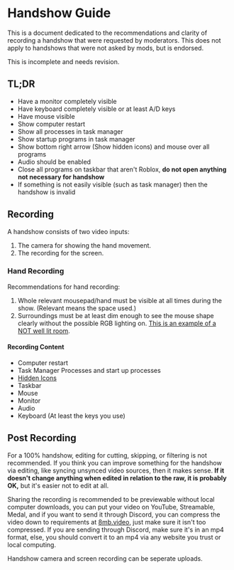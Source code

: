 # Handshow Guide
This is a document dedicated to the recommendations and clarity of recording a handshow that were requested by moderators.
This does not apply to handshows that were not asked by mods, but is endorsed.

This is incomplete and needs revision.

## TL;DR

- Have a monitor completely visible
- Have keyboard completely visible or at least A/D keys
- Have mouse visible
- Show computer restart
- Show all processes in task manager
- Show startup programs in task manager
- Show bottom right arrow (Show hidden icons) and mouse over all programs
- Audio should be enabled
- Close all programs on taskbar that aren't Roblox, **do not open anything not necessary for handshow**
- If something is not easily visible (such as task manager) then the handshow is invalid

## Recording

A handshow consists of two video inputs:
1. The camera for showing the hand movement.
2. The recording for the screen.

### Hand Recording
Recommendations for hand recording:
1. Whole relevant mousepad/hand must be visible at all times during the show. (Relevant means the space used.)
2. Surroundings must be at least dim enough to see the mouse shape clearly without the possible RGB lighting on. [This is an example of a NOT well lit room](https://i.pinimg.com/originals/e6/d8/e8/e6d8e8488a1c1f7d35f8c3785bf3363e.jpg).
#### Recording Content
- Computer restart
- Task Manager Processes and start up processes
- [Hidden Icons](https://user-images.githubusercontent.com/60794909/110715522-635c2d80-81d3-11eb-8480-90c8071c9446.png)
- Taskbar
- Mouse
- Monitor
- Audio
- Keyboard (At least the keys you use)

## Post Recording
For a 100% handshow, editing for cutting, skipping, or filtering is not recommended. If you think you can improve something for the handshow via editing, like syncing unsynced video sources, then it makes sense. **If it doesn't change anything when edited in relation to the raw, it is probably OK,** but it's easier not to edit at all.

Sharing the recording is recommended to be previewable without local computer downloads, you can put your video on YouTube, Streamable, Medal, and if you want to send it through Discord, you can compress the video down to requirements at [8mb.video](https://8mb.video/), just make sure it isn't too compressed. If you are sending through Discord, make sure it's in an mp4 format, else, you should convert it to an mp4 via any website you trust or local computing.

Handshow camera and screen recording can be seperate uploads.

